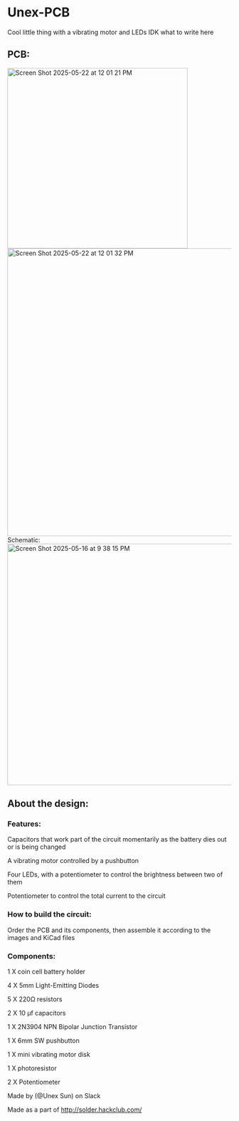 # Unex-PCB
Cool little thing with a vibrating motor and LEDs IDK what to write here
## PCB:
<img width="405" alt="Screen Shot 2025-05-22 at 12 01 21 PM" src="https://github.com/user-attachments/assets/64e28053-0240-4311-907e-a60b0df150e6" />
<img width="646" alt="Screen Shot 2025-05-22 at 12 01 32 PM" src="https://github.com/user-attachments/assets/096493a9-b86b-4f04-b361-bf8f809d82ff" />
Schematic:
<img width="542" alt="Screen Shot 2025-05-16 at 9 38 15 PM" src="https://github.com/user-attachments/assets/565df27a-53f3-4dde-aadf-07eb023b546e" />

## About the design:
### Features:
Capacitors that work part of the circuit momentarily as the battery dies out or is being changed

A vibrating motor controlled by a pushbutton

Four LEDs, with a potentiometer to control the brightness between two of them

Potentiometer to control the total current to the circuit

### How to build the circuit:
Order the PCB and its components, then assemble it according to the images and KiCad files
### Components:
1 X coin cell battery holder

4 X 5mm Light-Emitting Diodes

5 X 220Ω resistors

2 X 10 µf capacitors

1 X 2N3904 NPN Bipolar Junction Transistor

1 X 6mm SW pushbutton

1 X mini vibrating motor disk

1 X photoresistor

2 X Potentiometer


Made by (@Unex Sun) on Slack

Made as a part of http://solder.hackclub.com/

